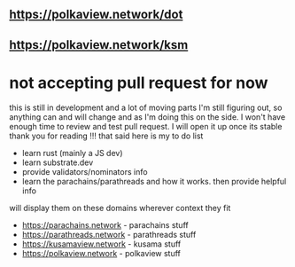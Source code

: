 
## https://polkaview.network/dot
## https://polkaview.network/ksm

# not accepting pull request for now
 this is still in development and a lot of moving parts I'm still figuring out, so anything can and will change
 and as I'm doing this on the side. I won't have enough time to review and test pull request. 
 I will open it up once its stable
 thank you for reading !!! 
that said here is my to do list

- learn rust (mainly a JS dev)
- learn substrate.dev
- provide validators/nominators info
- learn the parachains/parathreads and how it works. then provide helpful info 

will display them on these domains wherever context they fit

- https://parachains.network - parachains stuff 
- https://parathreads.network - parathreads stuff
- https://kusamaview.network - kusama stuff
- https://polkaview.network - polkaview stuff 





